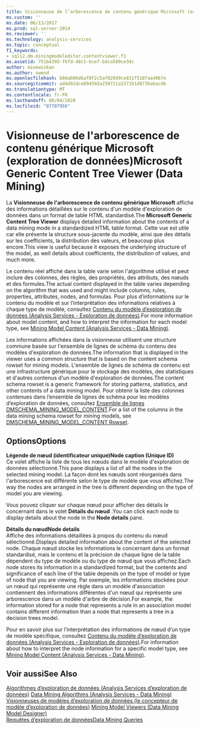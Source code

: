 ```yaml
---
title: Visionneuse de l’arborescence de contenu générique Microsoft (exploration de données) | Microsoft Docs
ms.custom: ''
ms.date: 06/13/2017
ms.prod: sql-server-2014
ms.reviewer: ''
ms.technology: analysis-services
ms.topic: conceptual
f1_keywords:
- sql12.dm.miningmodeleditor.contentviewer.f1
ms.assetid: 751b4393-f6fd-48c1-bcef-bdca589ce34c
author: minewiskan
ms.author: owend
ms.openlocfilehash: b0dab06d6af8f2c5af029d9ce831f518faa4067e
ms.sourcegitcommit: ad4d92dce894592a259721a1571b1d8736abacdb
ms.translationtype: MT
ms.contentlocale: fr-FR
ms.lasthandoff: 08/04/2020
ms.locfileid: "87707956"
---
```

# <a name="microsoft-generic-content-tree-viewer-data-mining"></a><span data-ttu-id="4c26e-102">Visionneuse de l'arborescence de contenu générique Microsoft (exploration de données)</span><span class="sxs-lookup"><span data-stu-id="4c26e-102">Microsoft Generic Content Tree Viewer (Data Mining)</span></span>
  <span data-ttu-id="4c26e-103">La **Visionneuse de l'arborescence de contenu générique Microsoft** affiche des informations détaillées sur le contenu d'un modèle d'exploration de données dans un format de table HTML standardisé.</span><span class="sxs-lookup"><span data-stu-id="4c26e-103">The **Microsoft Generic Content Tree Viewer** displays detailed information about the contents of a data mining mode in a standardized HTML table format.</span></span> <span data-ttu-id="4c26e-104">Cette vue est utile car elle présente la structure sous-jacente du modèle, ainsi que des détails sur les coefficients, la distribution des valeurs, et beaucoup plus encore.</span><span class="sxs-lookup"><span data-stu-id="4c26e-104">This view is useful because it exposes the underlying structure of the model, as well details about coefficients, the distribution of values, and much more.</span></span>  
  
 <span data-ttu-id="4c26e-105">Le contenu réel affiché dans la table varie selon l'algorithme utilisé et peut inclure des colonnes, des règles, des propriétés, des attributs, des nœuds et des formules.</span><span class="sxs-lookup"><span data-stu-id="4c26e-105">The actual content displayed in the table varies depending on the algorithm that was used and might include columns, rules, properties, attributes, nodes, and formulas.</span></span> <span data-ttu-id="4c26e-106">Pour plus d’informations sur le contenu du modèle et sur l’interprétation des informations relatives à chaque type de modèle, consultez [Contenu du modèle d’exploration de données &#40;Analysis Services - Exploration de données&#41;](data-mining/mining-model-content-analysis-services-data-mining.md).</span><span class="sxs-lookup"><span data-stu-id="4c26e-106">For more information about model content, and how to interpret the information for each model type, see [Mining Model Content &#40;Analysis Services - Data Mining&#41;](data-mining/mining-model-content-analysis-services-data-mining.md).</span></span>  
  
 <span data-ttu-id="4c26e-107">Les informations affichées dans la visionneuse utilisent une structure commune basée sur l'ensemble de lignes de schéma du contenu des modèles d'exploration de données.</span><span class="sxs-lookup"><span data-stu-id="4c26e-107">The information that is displayed in the viewer uses a common structure that is based on the content schema rowset for mining models.</span></span> <span data-ttu-id="4c26e-108">L'ensemble de lignes de schéma de contenu est une infrastructure générique pour le stockage des modèles, des statistiques et d'autres contenus d'un modèle d'exploration de données.</span><span class="sxs-lookup"><span data-stu-id="4c26e-108">The content schema rowset is a generic framework for storing patterns, statistics, and other contents of a data mining model.</span></span> <span data-ttu-id="4c26e-109">Pour obtenir la liste des colonnes contenues dans l’ensemble de lignes de schéma pour les modèles d’exploration de données, consultez [Ensemble de lignes DMSCHEMA_MINING_MODEL_CONTENT](https://docs.microsoft.com/bi-reference/schema-rowsets/data-mining/dmschema-mining-model-content-rowset).</span><span class="sxs-lookup"><span data-stu-id="4c26e-109">For a list of the columns in the data mining schema rowset for mining models, see [DMSCHEMA_MINING_MODEL_CONTENT Rowset](https://docs.microsoft.com/bi-reference/schema-rowsets/data-mining/dmschema-mining-model-content-rowset).</span></span>  
  
## <a name="options"></a><span data-ttu-id="4c26e-110">Options</span><span class="sxs-lookup"><span data-stu-id="4c26e-110">Options</span></span>  
 <span data-ttu-id="4c26e-111">**Légende de nœud (identificateur unique)**</span><span class="sxs-lookup"><span data-stu-id="4c26e-111">**Node caption (Unique ID)**</span></span>  
 <span data-ttu-id="4c26e-112">Ce volet affiche la liste de tous les nœuds dans le modèle d'exploration de données sélectionné.</span><span class="sxs-lookup"><span data-stu-id="4c26e-112">This pane displays a list of all the nodes in the selected mining model.</span></span> <span data-ttu-id="4c26e-113">La façon dont les nœuds sont réorganisés dans l'arborescence est différente selon le type de modèle que vous affichez.</span><span class="sxs-lookup"><span data-stu-id="4c26e-113">The way the nodes are arranged in the tree is different depending on the type of model you are viewing.</span></span>  
  
 <span data-ttu-id="4c26e-114">Vous pouvez cliquer sur chaque nœud pour afficher des détails le concernant dans le volet **Détails du nœud** .</span><span class="sxs-lookup"><span data-stu-id="4c26e-114">You can click each node to display details about the node in the **Node details** pane.</span></span>  
  
 <span data-ttu-id="4c26e-115">**Détails du nœud**</span><span class="sxs-lookup"><span data-stu-id="4c26e-115">**Node details**</span></span>  
 <span data-ttu-id="4c26e-116">Affiche des informations détaillées à propos du contenu du nœud sélectionné.</span><span class="sxs-lookup"><span data-stu-id="4c26e-116">Displays detailed information about the content of the selected node.</span></span> <span data-ttu-id="4c26e-117">Chaque nœud stocke les informations le concernant dans un format standardisé, mais le contenu et la précision de chaque ligne de la table dépendent du type de modèle ou du type de nœud que vous affichez.</span><span class="sxs-lookup"><span data-stu-id="4c26e-117">Each node stores its information in a standardized format, but the contents and significance of each line of the table depends on the type of model or type of node that you are viewing.</span></span> <span data-ttu-id="4c26e-118">Par exemple, les informations stockées pour un nœud qui représente une règle dans un modèle d'association contiennent des informations différentes d'un nœud qui représente une arborescence dans un modèle d'arbre de décision.</span><span class="sxs-lookup"><span data-stu-id="4c26e-118">For example, the information stored for a node that represents a rule in an association model contains different information than a node that represents a tree in a decision trees model.</span></span>  
  
 <span data-ttu-id="4c26e-119">Pour en savoir plus sur l’interprétation des informations de nœud d’un type de modèle spécifique, consultez [Contenu du modèle d’exploration de données &#40;Analysis Services - Exploration de données&#41;](data-mining/mining-model-content-analysis-services-data-mining.md).</span><span class="sxs-lookup"><span data-stu-id="4c26e-119">For information about how to interpret the node information for a specific model type, see [Mining Model Content &#40;Analysis Services - Data Mining&#41;](data-mining/mining-model-content-analysis-services-data-mining.md).</span></span>  
  
## <a name="see-also"></a><span data-ttu-id="4c26e-120">Voir aussi</span><span class="sxs-lookup"><span data-stu-id="4c26e-120">See Also</span></span>  
 <span data-ttu-id="4c26e-121">[Algorithmes d’exploration de données &#40;Analysis Services d’exploration de données&#41;](data-mining/data-mining-algorithms-analysis-services-data-mining.md) </span><span class="sxs-lookup"><span data-stu-id="4c26e-121">[Data Mining Algorithms &#40;Analysis Services - Data Mining&#41;](data-mining/data-mining-algorithms-analysis-services-data-mining.md) </span></span>  
 <span data-ttu-id="4c26e-122">[Visionneuses de modèles d’exploration de données &#40;le concepteur de modèle d’exploration de données&#41;](mining-model-viewers-data-mining-model-designer.md) </span><span class="sxs-lookup"><span data-stu-id="4c26e-122">[Mining Model Viewers &#40;Data Mining Model Designer&#41;](mining-model-viewers-data-mining-model-designer.md) </span></span>  
 [<span data-ttu-id="4c26e-123">Requêtes d’exploration de données</span><span class="sxs-lookup"><span data-stu-id="4c26e-123">Data Mining Queries</span></span>](data-mining/data-mining-queries.md)  
  
  
